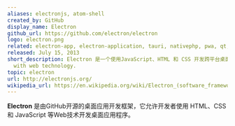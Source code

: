 ```yaml
---
aliases: electronjs, atom-shell
created_by: GitHub
display_name: Electron
github_url: https://github.com/electron/electron
logo: electron.png
related: electron-app, electron-application, tauri, nativephp, pwa, qt, hta, cross-platform
released: July 15, 2013
short_description: Electron 是一个使用JavaScript、HTML 和 CSS 开发跨平台桌面应用程序的框架
  with web technology.
topic: electron
url: http://electronjs.org/
wikipedia_url: https://en.wikipedia.org/wiki/Electron_(software_framework)
---
```

**Electron** 是由GitHub开源的桌面应用开发框架，它允许开发者使用 HTML、CSS 和 JavaScript 等Web技术开发桌面应用程序。